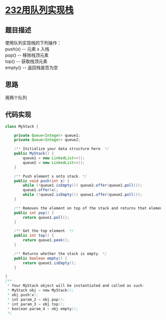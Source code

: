 # [232用队列实现栈][title]
## 题目描述
使用队列实现栈的下列操作：  
push(x) -- 元素 x 入栈  
pop() -- 移除栈顶元素  
top() -- 获取栈顶元素  
empty() -- 返回栈是否为空
## 思路
用两个队列
## 代码实现
```java
class MyStack {

    private Queue<Integer> queue1;
    private Queue<Integer> queue2;

    /** Initialize your data structure here. */
    public MyStack() {
        queue1 = new LinkedList<>();
        queue2 = new LinkedList<>();
    }

    /** Push element x onto stack. */
    public void push(int x) {
        while (!queue1.isEmpty()) queue2.offer(queue1.poll());
        queue1.offer(x);
        while (!queue2.isEmpty()) queue1.offer(queue2.poll());
    }

    /** Removes the element on top of the stack and returns that element. */
    public int pop() {
        return queue1.poll();
    }

    /** Get the top element. */
    public int top() {
        return queue1.peek();
    }

    /** Returns whether the stack is empty. */
    public boolean empty() {
        return queue1.isEmpty();
    }

}
/**
 * Your MyStack object will be instantiated and called as such:
 * MyStack obj = new MyStack();
 * obj.push(x);
 * int param_2 = obj.pop();
 * int param_3 = obj.top();
 * boolean param_4 = obj.empty();
 */
 ```
[title]:https://leetcode-cn.com/problems/implement-stack-using-queues/description/
